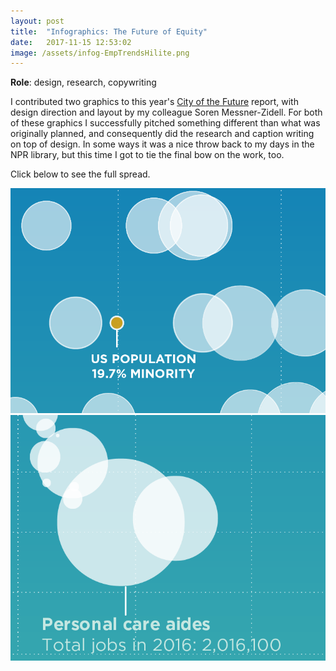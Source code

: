 ```yaml
---
layout: post
title:  "Infographics: The Future of Equity"
date:   2017-11-15 12:53:02
image: /assets/infog-EmpTrendsHilite.png
---
```


**Role**: design, research, copywriting

I contributed two graphics to this year's [City of the Future]() report, with design direction and layout by my colleague Soren Messner-Zidell. For both of these graphics I successfully pitched something different than what was originally planned, and consequently did the research and caption writing on top of design. In some ways it was a nice throw back to my days in the NPR library, but this time I got to tie the final bow on the work, too.

Click below to see the full spread.

[![Future employment trends](/assets/infog-police-demo@4x.png)](/projects/infog-PoliceDemoHilite.pdf)
[![Police force demographics 1987-2013](/assets/infog-econ-snip@4x.png)](/projects/infog-FutureEmpTrends.pdf)
